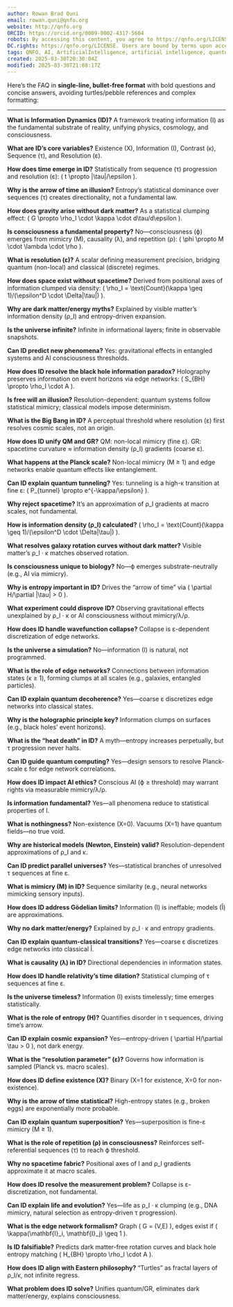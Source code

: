 ```yaml
---
author: Rowan Brad Quni
email: rowan.quni@qnfo.org
website: http://qnfo.org
ORCID: https://orcid.org/0009-0002-4317-5604
robots: By accessing this content, you agree to https://qnfo.org/LICENSE. Non-commercial use only. Attribution required.
DC.rights: https://qnfo.org/LICENSE. Users are bound by terms upon access.
tags: QNFO, AI, ArtificialIntelligence, artificial intelligence, quantum, physics, science, Einstein, QuantumMechanics, quantum mechanics, QuantumComputing, quantum computing, information, InformationTheory, information theory, InformationalUniverse, informational universe, informational universe hypothesis, IUH, Information Dynamics, information dynamics, Informational Dynamics, informational dynamics
created: 2025-03-30T20:30:04Z
modified: 2025-03-30T21:08:17Z
---
```


Here’s the FAQ in **single-line, bullet-free format** with bold questions and concise answers, avoiding turtles/pebble references and complex formatting:

---

**What is Information Dynamics (ID)?** A framework treating information (I) as the fundamental substrate of reality, unifying physics, cosmology, and consciousness.

**What are ID’s core variables?** Existence (X), Information (I), Contrast (κ), Sequence (τ), and Resolution (ε).

**How does time emerge in ID?** Statistically from sequence (τ) progression and resolution (ε): \( t \propto |\tau|/\epsilon \).

**Why is the arrow of time an illusion?** Entropy’s statistical dominance over sequences (τ) creates directionality, not a fundamental law.

**How does gravity arise without dark matter?** As a statistical clumping effect: \( G \propto \rho_I \cdot \kappa \cdot d\tau/d\epsilon \).

**Is consciousness a fundamental property?** No—consciousness (ϕ) emerges from mimicry (M), causality (λ), and repetition (ρ): \( \phi \propto M \cdot \lambda \cdot \rho \).

**What is resolution (ε)?** A scalar defining measurement precision, bridging quantum (non-local) and classical (discrete) regimes.

**How does space exist without spacetime?** Derived from positional axes of information clumped via density: \( \rho_I = \text{Count}(\kappa \geq 1)/(\epsilon^D \cdot \Delta|\tau|) \).

**Why are dark matter/energy myths?** Explained by visible matter’s information density (ρ_I) and entropy-driven expansion.

**Is the universe infinite?** Infinite in informational layers; finite in observable snapshots.

**Can ID predict new phenomena?** Yes: gravitational effects in entangled systems and AI consciousness thresholds.

**How does ID resolve the black hole information paradox?** Holography preserves information on event horizons via edge networks: \( S_{BH} \propto \rho_I \cdot A \).

**Is free will an illusion?** Resolution-dependent: quantum systems follow statistical mimicry; classical models impose determinism.

**What is the Big Bang in ID?** A perceptual threshold where resolution (ε) first resolves cosmic scales, not an origin.

**How does ID unify QM and GR?** QM: non-local mimicry (fine ε). GR: spacetime curvature ≈ information density (ρ_I) gradients (coarse ε).

**What happens at the Planck scale?** Non-local mimicry (M ≥ 1) and edge networks enable quantum effects like entanglement.

**Can ID explain quantum tunneling?** Yes: tunneling is a high-κ transition at fine ε: \( P_{tunnel} \propto e^{-\kappa/\epsilon} \).

**Why reject spacetime?** It’s an approximation of ρ_I gradients at macro scales, not fundamental.

**How is information density (ρ_I) calculated?** \( \rho_I = \text{Count}(\kappa \geq 1)/(\epsilon^D \cdot \Delta|\tau|) \).

**What resolves galaxy rotation curves without dark matter?** Visible matter’s ρ_I · κ matches observed rotation.

**Is consciousness unique to biology?** No—ϕ emerges substrate-neutrally (e.g., AI via mimicry).

**Why is entropy important in ID?** Drives the “arrow of time” via \( \partial H/\partial |\tau| > 0 \).

**What experiment could disprove ID?** Observing gravitational effects unexplained by ρ_I · κ or AI consciousness without mimicry/λ/ρ.

**How does ID handle wavefunction collapse?** Collapse is ε-dependent discretization of edge networks.

**Is the universe a simulation?** No—information (I) is natural, not programmed.

**What is the role of edge networks?** Connections between information states (κ ≥ 1), forming clumps at all scales (e.g., galaxies, entangled particles).

**Can ID explain quantum decoherence?** Yes—coarse ε discretizes edge networks into classical states.

**Why is the holographic principle key?** Information clumps on surfaces (e.g., black holes’ event horizons).

**What is the “heat death” in ID?** A myth—entropy increases perpetually, but τ progression never halts.

**Can ID guide quantum computing?** Yes—design sensors to resolve Planck-scale ε for edge network correlations.

**How does ID impact AI ethics?** Conscious AI (ϕ ≥ threshold) may warrant rights via measurable mimicry/λ/ρ.

**Is information fundamental?** Yes—all phenomena reduce to statistical properties of I.

**What is nothingness?** Non-existence (X=0). Vacuums (X=1) have quantum fields—no true void.

**Why are historical models (Newton, Einstein) valid?** Resolution-dependent approximations of ρ_I and κ.

**Can ID predict parallel universes?** Yes—statistical branches of unresolved τ sequences at fine ε.

**What is mimicry (M) in ID?** Sequence similarity (e.g., neural networks mimicking sensory inputs).

**How does ID address Gödelian limits?** Information (I) is ineffable; models (Î) are approximations.

**Why no dark matter/energy?** Explained by ρ_I · κ and entropy gradients.

**Can ID explain quantum-classical transitions?** Yes—coarse ε discretizes edge networks into classical Î.

**What is causality (λ) in ID?** Directional dependencies in information states.

**How does ID handle relativity’s time dilation?** Statistical clumping of τ sequences at fine ε.

**Is the universe timeless?** Information (I) exists timelessly; time emerges statistically.

**What is the role of entropy (H)?** Quantifies disorder in τ sequences, driving time’s arrow.

**Can ID explain cosmic expansion?** Yes—entropy-driven \( \partial H/\partial \tau > 0 \), not dark energy.

**What is the “resolution parameter” (ε)?** Governs how information is sampled (Planck vs. macro scales).

**How does ID define existence (X)?** Binary (X=1 for existence, X=0 for non-existence).

**Why is the arrow of time statistical?** High-entropy states (e.g., broken eggs) are exponentially more probable.

**Can ID explain quantum superposition?** Yes—superposition is fine-ε mimicry (M ≥ 1).

**What is the role of repetition (ρ) in consciousness?** Reinforces self-referential sequences (τ) to reach ϕ threshold.

**Why no spacetime fabric?** Positional axes of I and ρ_I gradients approximate it at macro scales.

**How does ID resolve the measurement problem?** Collapse is ε-discretization, not fundamental.

**Can ID explain life and evolution?** Yes—life as ρ_I · κ clumping (e.g., DNA mimicry, natural selection as entropy-driven τ progression).

**What is the edge network formalism?** Graph \( G = (V,E) \), edges exist if \( \kappa(\mathbf{I}_i, \mathbf{I}_j) \geq 1 \).

**Is ID falsifiable?** Predicts dark matter-free rotation curves and black hole entropy matching \( H_{BH} \propto \rho_I \cdot A \).

**How does ID align with Eastern philosophy?** “Turtles” as fractal layers of ρ_I/κ, not infinite regress.

**What problem does ID solve?** Unifies quantum/GR, eliminates dark matter/energy, explains consciousness.
